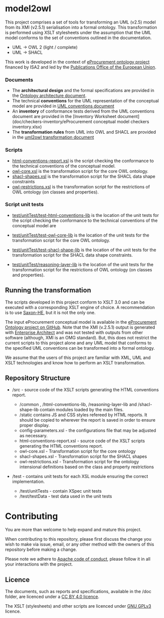 # model2owl

This project comprises a set of tools for transforming an UML (v2.5) model from its XMI (v2.5.1) serialisation into a formal ontology. This transformation is performed using XSLT stylesheets under the assumption that the UML model conforms to the set of conventions outlined in the documentation.    

* UML -> OWL 2 (light / complete)
* UML -> SHACL

This work is developed in the context of [eProcurement ontology project](https://github.com/eprocurementontology/eprocurementontology) financed by ISA2 and led by the [Publications Office of the European Union](https://op.europa.eu/en/).

### Documents
* The **architectural design** and the formal specifications are provided in the [Ontology architecture document](doc/ontology-architecture/ontology-architecture.pdf).  
* The technical **conventions** for the UML representation of the conceptual model are provided in [UML conventions document](doc/uml-conventions/uml-conventions.pdf)
* An **inventory** of conformance tests derived from the UML conventions document are provided in the [Inventory Worksheet document](doc/checkers-inventory/eProcurement conceptual model checkers inventory.xlsx)
* The **transformation rules** from UML into OWL and SHACL are provided in the [uml2owl transformation document](doc/uml2owl-transformation/uml2owl-transformation.pdf)

### Scripts
* [html-conventions-report.xsl](src/html-conventions-report.xsl) is the script checking the conformance to the technical conventions of the conceptual model.   
* [owl-core.xsl](src/owl-core.xsl) is the transformation script for the core OWL ontology.
* [shacl-shapes.xsl](src/shacl-shapes.xsl) is the transformation script for the SHACL data shape constraints
* [owl-restrictions.xsl](src/owl-restrictions.xsl) is the transformation script for the restrictions of OWL ontology (on classes and properties).

### Script unit tests

* [test/unitTest/test-html-conventions-lib](
https://github.com/meaningfy-ws/model2owl/tree/master/test/unitTests/test-html-conventions-lib) is the location of the unit tests for the script checking the conformance to the technical conventions of the conceptual model are
* [test/unitTest/test-owl-core-lib](https://github.com/meaningfy-ws/model2owl/tree/master/test/unitTests/test-owl-core-lib) is the location of the unit tests for the transformation script for the core OWL ontology.

* [test/unitTest/test-shacl-shape-lib](https://github.com/meaningfy-ws/model2owl/tree/master/test/unitTests/test-shacl-shape-lib) is the location of the unit tests for the transformation script for the SHACL data shape constraints.
* [test/unitTest/reasoning-layer-lib](https://github.com/meaningfy-ws/model2owl/tree/master/test/unitTests/reasoning-layer-lib) is the location of the unit tests for the transformation script for the restrictions of OWL ontology (on classes and properties).

## Running the transformation

The scripts developed in this project conform to XSLT 3.0 and can be executed with a corresponding XSLT engine of choice. A recommendation is to use [Saxon-HE](http://saxon.sourceforge.net/), but it is not the only one.

The input eProcurement conceptual model is available in the [eProcurement Ontology project on GitHub](https://github.com/eprocurementontology/eprocurementontology). Note that the XMI (v.2.5.1) output is generated with [Enterprise Architect](https://sparxsystems.com/products/ea/index.html) and was not tested with outputs from other software (although, XMI is an OMG standard). But, this does not restrict the current scripts to this project alone and any UML model that conforms to the specified UML conventions can be transformed into a formal ontology.    

We assume that the users of this project are familiar with XML, UML and XSLT technologies and know how to perform an XSLT transformation. 

## Repository Structure

* /src - source code of the XSLT scripts generating the HTML conventions report. 
  * /common , /html-conventions-lib, /reasoning-layer-lib and /shacl-shape-lib contain modules loaded by the main files.
  * /static contains JS and CSS styles refereed by HTML reports. It should be copied to wherever the report is saved in order to ensure proper display.
  * config-parameters.xsl - the configurations file that may be adjusted as necessary.  
  * html-conventions-report.xsl - source code of the XSLT scripts generating the HTML conventions report.
  * owl-core.xsl - Transformation script for the core ontology
  * shacl-shapes.xsl -  Transformation script for the SHACL shapes    
  * owl-restrictions.xsl - Transformation script for the ontology intensional definitions based on the class and property restrictions

* /test - contains unit tests for each XSL module ensuring the correct implementation.
  * /test/unitTests - contain XSpec unit tests
  * /test/testData - test data used in the unit tests

# Contributing
You are more than welcome to help expand and mature this project. 

When contributing to this repository, please first discuss the change you wish to make via issue, email, or any other method with the owners of this repository before making a change.

Please note we adhere to [Apache code of conduct](https://www.apache.org/foundation/policies/conduct), please follow it in all your interactions with the project.  

## Licence 

The documents, such as reports and specifications, available in the /doc folder, are licenced under a [CC BY 4.0 licence](https://creativecommons.org/licenses/by/4.0/deed.en).

The XSLT (stylesheets) and other scripts are licenced under [GNU GPLv3](https://www.gnu.org/licenses/gpl-3.0.en.html) licence. 

 



